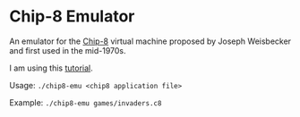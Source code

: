 # Chip-8 Emulator

An emulator for the [Chip-8](https://en.wikipedia.org/wiki/CHIP-8) virtual machine proposed by Joseph Weisbecker and first used in the mid-1970s.

I am using this [tutorial](http://www.multigesture.net/articles/how-to-write-an-emulator-chip-8-interpreter/).

Usage: `./chip8-emu <chip8 application file>`

Example: `./chip8-emu games/invaders.c8`
